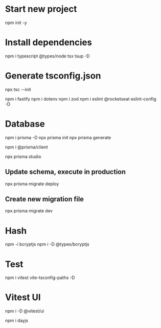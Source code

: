 # Start new project
npm init -y

# Install dependencies
npm i typescript @types/node tsx tsup -D

# Generate tsconfig.json
npx tsc --init

npm i fastify
npm i dotenv
npm i zod
npm i eslint @rocketseat eslint-config -D

# Database
npm i prisma -D
npx prisma init
npx prisma generate

npm i @prisma/client

npx prisma studio

## Update schema, execute in production
npx prisma migrate deploy

##  Create new migration file
npx prisma migrate dev

# Hash
npm -i bcryptjs
npm i -D @types/bcryptjs

# Test
npm i vitest vite-tsconfig-paths -D

# Vitest UI
npm i -D @vitest/ui

npm i dayjs